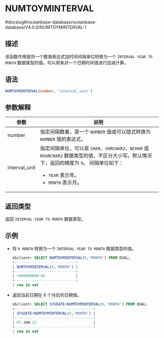 NUMTOYMINTERVAL 
====================================
#docslug#/oceanbase-database/oceanbase-database/V4.0.0/NUMTOYMINTERVAL-1


描述 
-----------------------

该函数作用是将一个数值表达式加时间间隔单位转换为一个 `INTERVAL YEAR TO MONTH` 数据类型的值。可以用来对一个日期时间值进行加减计算。

语法 
-----------------------

```sql
NUMTOYMINTERVAL(number, 'interval_unit')
```



参数解释 
-------------------------



|      参数       |                                                                                                                       说明                                                                                                                        |
|---------------|-------------------------------------------------------------------------------------------------------------------------------------------------------------------------------------------------------------------------------------------------|
| number        | 指定间隔数量，是一个 `NUMBER` 值或可以隐式转换为 `NUMBER` 值的表达式。                                                                                                                                                                                                   |
| interval_unit | 指定间隔单位，可以是 `CHAR`、`VARCHAR2`、`NCHAR` 或 `NVARCHAR2` 数据类型的值，不区分大小写。默认情况下，返回的精度为 `9`。 间隔单位如下： <ul><li> `YEAR` 表示年。   </li><li> `MONTH` 表示月。</li></ul>     |



返回类型 
-------------------------

返回 `INTERVAL YEAR TO MONTH` 数据类型。

示例 
-----------------------

* 将 `6 MONTH` 转换为一个 `INTERVAL YEAR TO MONTH` 数据类型的值。

  ```sql
  obclient> SELECT NUMTOYMINTERVAL(6,'MONTH') FROM DUAL;
  +----------------------------+
  | NUMTOYMINTERVAL(6,'MONTH') |
  +----------------------------+
  | +000000000-06              |
  +----------------------------+
  1 row in set
  ```

  

* 返回当前日期在 6 个月后的日期值。

  ```sql
  obclient> SELECT SYSDATE+NUMTOYMINTERVAL(6,'MONTH') FROM DUAL;
  +------------------------------------+
  | SYSDATE+NUMTOYMINTERVAL(6,'MONTH') |
  +------------------------------------+
  | 07-JUN-22                          |
  +------------------------------------+
  1 row in set
  ```

  



